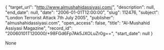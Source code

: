{
  "target_url": "http://www.almushahidassiyasi.com/", 
  "description": null, 
  "end_date": null, 
  "date": "2006-01-01T12:00:00", 
  "slug": 112476, 
  "subject": "London Terrorist Attack 7th July 2005", 
  "publisher": "almushahidassiyasi.com", 
  "open_access": false, 
  "title": "Al-Mushahid Assiyasi Magazine", 
  "record_id": "20060101T120000/+98FGd6Fp7Ak5JXOLuZr0g==", 
  "start_date": null
}

None